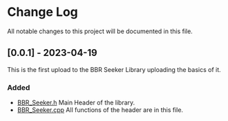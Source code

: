 # Change Log
All notable changes to this project will be documented in this file.

## [0.0.1] - 2023-04-19
 
This is the first upload to the BBR Seeker Library uploading the basics of it.
 
### Added
- [BBR_Seeker.h](/src/BBR_Seeker.h)
  Main Header of the library.
- [BBR_Seeker.cpp](/src/BBR_Seeker.cpp)
  All functions of the header are in this file.
